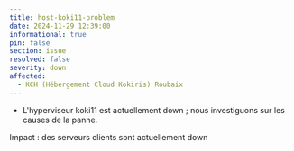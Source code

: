 ```yaml
---
title: host-koki11-problem
date: 2024-11-29 12:39:00
informational: true
pin: false
section: issue
resolved: false
severity: down
affected:
  - KCH (Hébergement Cloud Kokiris) Roubaix 
---
```

* L'hyperviseur koki11 est actuellement down ; nous investiguons sur les causes de la panne.

Impact :  des serveurs clients sont actuellement down

